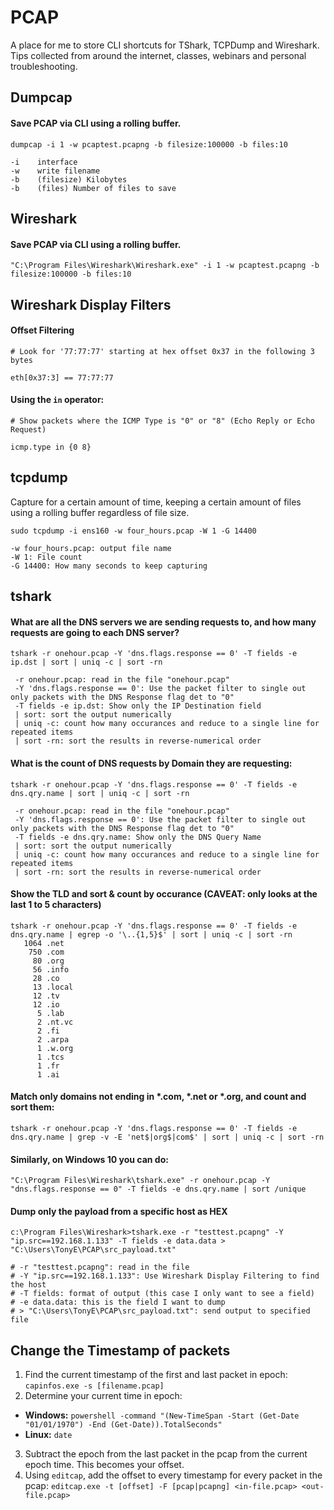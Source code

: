 # PCAP
A place for me to store CLI shortcuts for TShark, TCPDump and Wireshark.
Tips collected from around the internet, classes, webinars and personal troubleshooting. 


## Dumpcap

#### Save PCAP via CLI using a rolling buffer.

```
dumpcap -i 1 -w pcaptest.pcapng -b filesize:100000 -b files:10

-i    interface
-w    write filename
-b    (filesize) Kilobytes
-b    (files) Number of files to save
```

## Wireshark

#### Save PCAP via CLI using a rolling buffer.

```
"C:\Program Files\Wireshark\Wireshark.exe" -i 1 -w pcaptest.pcapng -b filesize:100000 -b files:10
```

## Wireshark Display Filters

#### Offset Filtering
```
# Look for '77:77:77' starting at hex offset 0x37 in the following 3 bytes

eth[0x37:3] == 77:77:77
```

#### Using the `in` operator:
```
# Show packets where the ICMP Type is "0" or "8" (Echo Reply or Echo Request)

icmp.type in {0 8}
```

## tcpdump

Capture for a certain amount of time, keeping a certain amount of files using a rolling buffer regardless of file size.

```
sudo tcpdump -i ens160 -w four_hours.pcap -W 1 -G 14400

-w four_hours.pcap: output file name
-W 1: File count
-G 14400: How many seconds to keep capturing
```


## tshark

#### What are all the DNS servers we are sending requests to, and how many requests are going to each DNS server?
```
tshark -r onehour.pcap -Y 'dns.flags.response == 0' -T fields -e ip.dst | sort | uniq -c | sort -rn

 -r onehour.pcap: read in the file "onehour.pcap"
 -Y 'dns.flags.response == 0': Use the packet filter to single out only packets with the DNS Response flag det to "0"
 -T fields -e ip.dst: Show only the IP Destination field
 | sort: sort the output numerically
 | uniq -c: count how many occurances and reduce to a single line for repeated items
 | sort -rn: sort the results in reverse-numerical order
```


#### What is the count of DNS requests by Domain they are requesting:
```
tshark -r onehour.pcap -Y 'dns.flags.response == 0' -T fields -e dns.qry.name | sort | uniq -c | sort -rn

 -r onehour.pcap: read in the file "onehour.pcap"
 -Y 'dns.flags.response == 0': Use the packet filter to single out only packets with the DNS Response flag det to "0"
 -T fields -e dns.qry.name: Show only the DNS Query Name
 | sort: sort the output numerically
 | uniq -c: count how many occurances and reduce to a single line for repeated items
 | sort -rn: sort the results in reverse-numerical order
```


#### Show the TLD and sort & count by occurance (CAVEAT: only looks at the last 1 to 5 characters)
```
tshark -r onehour.pcap -Y 'dns.flags.response == 0' -T fields -e dns.qry.name | egrep -o '\..{1,5}$' | sort | uniq -c | sort -rn
   1064 .net
    750 .com
     80 .org
     56 .info
     28 .co
     13 .local
     12 .tv
     12 .io
      5 .lab
      2 .nt.vc
      2 .fi
      2 .arpa
      1 .w.org
      1 .tcs
      1 .fr
      1 .ai
```


#### Match only domains not ending in \*.com, \*.net or \*.org, and count and sort them:
```
tshark -r onehour.pcap -Y 'dns.flags.response == 0' -T fields -e dns.qry.name | grep -v -E 'net$|org$|com$' | sort | uniq -c | sort -rn
```

#### Similarly, on Windows 10 you can do:
```
"C:\Program Files\Wireshark\tshark.exe" -r onehour.pcap -Y "dns.flags.response == 0" -T fields -e dns.qry.name | sort /unique
```

#### Dump only the payload from a specific host as HEX
```
c:\Program Files\Wireshark>tshark.exe -r "testtest.pcapng" -Y "ip.src==192.168.1.133" -T fields -e data.data > "C:\Users\TonyE\PCAP\src_payload.txt"

# -r "testtest.pcapng": read in the file
# -Y "ip.src==192.168.1.133": Use Wireshark Display Filtering to find the host
# -T fields: format of output (this case I only want to see a field)
# -e data.data: this is the field I want to dump
# > "C:\Users\TonyE\PCAP\src_payload.txt": send output to specified file
```

## Change the Timestamp of packets
1. Find the current timestamp of the first and last packet in epoch: `capinfos.exe -s [filename.pcap]`
2. Determine your current time in epoch:
  - **Windows:** `powershell -command "(New-TimeSpan -Start (Get-Date "01/01/1970") -End (Get-Date)).TotalSeconds"`
  - **Linux:** `date` 
3. Subtract the epoch from the last packet in the pcap from the current epoch time. This becomes your offset.
4. Using `editcap`, add the offset to every timestamp for every packet in the pcap: `editcap.exe -t [offset] -F [pcap|pcapng] <in-file.pcap> <out-file.pcap>`





